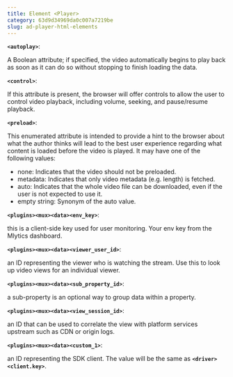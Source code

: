 ```yaml
---
title: Element <Player>
category: 63d9d34969da0c007a7219be
slug: ad-player-html-elements
---
```

**`<autoplay>`**:

A Boolean attribute; if specified, the video automatically begins to play back as soon as it can do so without stopping to finish loading the data.

**`<control>`**:

If this attribute is present, the browser will offer controls to allow the user to control video playback, including volume, seeking, and pause/resume playback.

**`<preload>`**:

This enumerated attribute is intended to provide a hint to the browser about what the author thinks will lead to the best user experience regarding what content is loaded before the video is played. It may have one of the following values:

- none: Indicates that the video should not be preloaded.
- metadata: Indicates that only video metadata (e.g. length) is fetched.
- auto: Indicates that the whole video file can be downloaded, even if the user is not expected to use it.
- empty string: Synonym of the auto value.

**`<plugins><mux><data><env_key>`**:

this is a client-side key used for user monitoring. Your env key from the Mlytics dashboard.

**`<plugins><mux><data><viewer_user_id>`**:

an ID representing the viewer who is watching the stream. Use this to look up video views for an individual viewer.

**`<plugins><mux><data><sub_property_id>`**:

a sub-property is an optional way to group data within a property.

**`<plugins><mux><data><view_session_id>`**:

an ID that can be used to correlate the view with platform services upstream such as CDN or origin logs.

**`<plugins><mux><data><custom_1>`**:

an ID representing the SDK client. The value will be the same as **`<driver><client.key>`**.